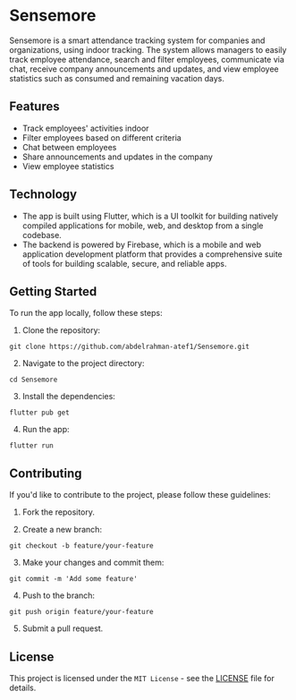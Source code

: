# Sensemore

Sensemore is a smart attendance tracking system for companies and organizations, using indoor tracking. The system allows managers to easily track employee attendance, search and filter employees, communicate via chat, receive company announcements and updates, and view employee statistics such as consumed and remaining vacation days.


## Features

- Track employees' activities indoor
- Filter employees based on different criteria
- Chat between employees
- Share announcements and updates in the company
- View employee statistics

## Technology

- The app is built using Flutter, which is a UI toolkit for building natively compiled applications for mobile, web, and desktop from a single codebase.
- The backend is powered by Firebase, which is a mobile and web application development platform that provides a comprehensive suite of tools for building scalable, secure, and reliable apps.

## Getting Started

To run the app locally, follow these steps:

1. Clone the repository:
   
```git clone https://github.com/abdelrahman-atef1/Sensemore.git```


2. Navigate to the project directory:

```cd Sensemore```


3. Install the dependencies:

```flutter pub get```

4. Run the app:

```flutter run```


## Contributing

If you'd like to contribute to the project, please follow these guidelines:

1. Fork the repository.

2. Create a new branch:

```git checkout -b feature/your-feature```

3. Make your changes and commit them:

```git commit -m 'Add some feature'```

4. Push to the branch:

```git push origin feature/your-feature```


5. Submit a pull request.

## License

This project is licensed under the `MIT License` - see the [LICENSE](LICENSE) file for details.
